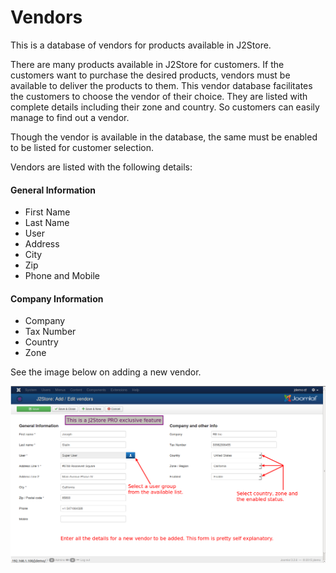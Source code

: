 # Vendors

This is a database of vendors for products available in J2Store.

There are many products available in J2Store for customers. If the customers want to purchase the desired products, vendors must be available to deliver the products to them. This vendor database facilitates the customers to choose the vendor of their choice. They are listed with complete details including their zone and country. So customers can easily manage to find out a vendor.

Though the vendor is available in the database, the same must be enabled to be listed for customer selection.

Vendors are listed with the following details:
#### General Information
* First Name
* Last Name
* User
* Address
* City
* Zip
* Phone and Mobile

#### Company Information
* Company
* Tax Number
* Country
* Zone

See the image below on adding a new vendor.

![Vendor Add New](vendor_add_new.png)